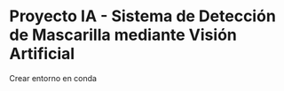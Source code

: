 # Proyecto IA - Sistema de Detección de Mascarilla mediante Visión Artificial
Crear entorno en conda
